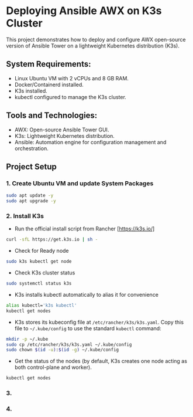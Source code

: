 # Deploying Ansible AWX on K3s Cluster
This project demonstrates how to deploy and configure AWX open-source version of Ansible Tower on a lightweight Kubernetes distribution (K3s).

## System Requirements:
  - Linux Ubuntu VM with 2 vCPUs and 8 GB RAM.  
  - Docker/Containerd installed.
  - K3s installed.
  - kubectl configured to manage the K3s cluster.  

## Tools and Technologies:
- AWX: Open-source Ansible Tower GUI.  
- K3s: Lightweight Kubernetes distribution.
- Ansible: Automation engine for configuration management and orchestration.

## Project Setup
### 1. Create Ubuntu VM and update System Packages
```bash
sudo apt update -y
sudo apt upgrade -y
```

### 2. Install K3s
- Run the official install script from Rancher [https://k3s.io/]
```bash
curl -sfL https://get.k3s.io | sh -
```

-  Check for Ready node
```bash 
sudo k3s kubectl get node
```

- Check K3s cluster status
```bash
sudo systemctl status k3s
```

- K3s installs kubectl automatically to alias it for convenience
```bash
alias kubectl='k3s kubectl'
kubectl get nodes
```

- K3s stores its kubeconfig file at `/etc/rancher/k3s/k3s.yaml`. Copy this file to `~/.kube/config` to use the standard `kubectl` command:
```bash
mkdir -p ~/.kube
sudo cp /etc/rancher/k3s/k3s.yaml ~/.kube/config
sudo chown $(id -u):$(id -g) ~/.kube/config
```

- Get the status of the nodes (by default, K3s creates one node acting as both control-plane and worker).
```bash
kubectl get nodes
```

### 3.


### 4.

